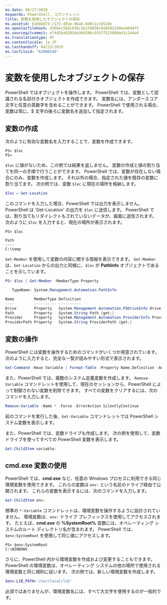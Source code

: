 ```yaml
---
ms.date: 08/27/2018
keywords: PowerShell, コマンドレット
title: 変数を使用したオブジェクトの保存
ms.assetid: b1688d73-c173-491e-9ba6-6d0c1cc852de
ms.openlocfilehash: d166ec58dc658c1b134030c9a9592249ee40d4f5
ms.sourcegitcommit: e7445ba8203da304286c591ff513900ad1c244a4
ms.translationtype: HT
ms.contentlocale: ja-JP
ms.lasthandoff: 04/23/2019
ms.locfileid: "62086546"
---
```

# <a name="using-variables-to-store-objects"></a>変数を使用したオブジェクトの保存

PowerShell ではオブジェクトを操作します。 PowerShell では、変数として認識される名前付きオブジェクトを作成できます。
変数名には、アンダースコア文字と任意の英数字を含めることができます。 PowerShell で使用される場合、変数は常に、\$ 文字の後ろに変数名を追加して指定されます。

## <a name="creating-a-variable"></a>変数の作成

次のように有効な変数名を入力することで、変数を作成できます。

```
PS> $loc
PS>
```

`$loc` に値がないため、この例では結果を返しません。 変数の作成と値の割り当てを同一の手順で行うことができます。 PowerShell では、変数が存在しない場合にのみ、変数を作成します。
それ以外の場合、指定された値を既存の変数に割り当てます。 次の例では、変数 `$loc` に現在の場所を格納します。

```powershell
$loc = Get-Location
```

このコマンドを入力した場合、PowerShell では出力を表示しません。 PowerShell は 'Get-Location' の出力を `$loc` に送信します。 PowerShell では、割り当てもリダイレクトもされていないデータが、画面に送信されます。 次のように `$loc` を入力すると、現在の場所が表示されます。

```
PS> $loc

Path
----
C:\temp
```

`Get-Member` を使用して変数の内容に関する情報を表示できます。 `Get-Member` は、`Get-Location` からの出力と同様に、`$loc` が **PathInfo** オブジェクトであることを示しています。

```powershell
PS> $loc | Get-Member -MemberType Property

   TypeName: System.Management.Automation.PathInfo

Name         MemberType Definition
----         ---------- ----------
Drive        Property   System.Management.Automation.PSDriveInfo Drive {get;}
Path         Property   System.String Path {get;}
Provider     Property   System.Management.Automation.ProviderInfo Provider {...
ProviderPath Property   System.String ProviderPath {get;}
```

## <a name="manipulating-variables"></a>変数の操作

PowerShell には変数を操作するためのコマンドがいくつか用意されています。 次のように入力すると、完全な一覧が読みやすい形式で表示されます。

```powershell
Get-Command -Noun Variable | Format-Table -Property Name,Definition -AutoSize -Wrap
```

また、PowerShell では、複数のシステム定義変数を作成します。 `Remove-Variable` コマンドレットを使用して、現在のセッションから、PowerShell によって制御されない変数を削除できます。 すべての変数をクリアするには、次のコマンドを入力します。

```powershell
Remove-Variable -Name * -Force -ErrorAction SilentlyContinue
```

前のコマンドを実行した後、`Get-Variable` コマンドレットでは PowerShell システム変数を表示します。

また、PowerShell では、変数ドライブも作成します。 次の例を使用して、変数ドライブを使ってすべての PowerShell 変数を表示します。

```powershell
Get-ChildItem variable:
```

## <a name="using-cmdexe-variables"></a>cmd.exe 変数の使用

PowerShell では、**cmd.exe** など、任意の Windows プロセスに利用できる同じ環境変数を使用できます。 これらの変数は `env:` という名前のドライブ経由で公開されます。 これらの変数を表示するには、次のコマンドを入力します。

```powershell
Get-ChildItem env:
```

標準の `*-Variable` コマンドレットは、環境変数を操作するように設計されていません。 環境変数は、`env:` ドライブ プレフィックスを使用してアクセスされます。 たとえば、**cmd.exe** の **%SystemRoot%** 変数には、オペレーティング システムのルート ディレクトリ名が含まれます。 PowerShell では、`$env:SystemRoot` を使用して同じ値にアクセスします。

```
PS> $env:SystemRoot
C:\WINDOWS
```

さらに、PowerShell 内から環境変数を作成および変更することもできます。 PowerShell の環境変数は、オペレーティング システムの他の場所で使用される環境変数と同じ規則に従います。 次の例では、新しい環境変数を作成します。

```powershell
$env:LIB_PATH='/usr/local/lib'
```

必須ではありませんが、環境変数名には、すべて大文字を使用するのが一般的です。
